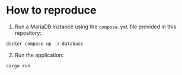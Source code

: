 # How to reproduce

1. Run a MariaDB instance using the `compose.yml` file provided in this repository:

```sh
docker compose up -d database
```

2. Run the application:

```sh
cargo run
```
